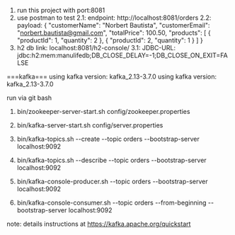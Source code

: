 1. run this project with port:8081
2. use postman to test 
  2.1: endpoint: http://localhost:8081/orders
  2.2: payload:
{
"customerName": "Norbert Bautista",
"customerEmail": "norbert.bautista@gmail.com",
"totalPrice": 100.50,
"products": [
{
"productId": 1,
"quantity": 2
},
{
"productId": 2,
"quantity": 1
}
]
}
3. h2 db link: localhost:8081/h2-console/
3.1: JDBC-URL: jdbc:h2:mem:manulifedb;DB_CLOSE_DELAY=-1;DB_CLOSE_ON_EXIT=FALSE

===kafka===
using kafka version: kafka_2.13-3.7.0
using kafka version: kafka_2.13-3.7.0

run via git bash
1. bin/zookeeper-server-start.sh config/zookeeper.properties

2. bin/kafka-server-start.sh config/server.properties

3. bin/kafka-topics.sh --create --topic orders --bootstrap-server localhost:9092

4. bin/kafka-topics.sh --describe --topic orders --bootstrap-server localhost:9092

5. bin/kafka-console-producer.sh --topic orders --bootstrap-server localhost:9092

6. bin/kafka-console-consumer.sh --topic orders --from-beginning --bootstrap-server localhost:9092

note: details instructions at https://kafka.apache.org/quickstart
